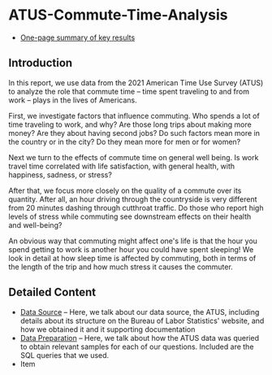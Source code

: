 # ATUS-Commute-Time-Analysis

* [One-page summary of key results](/docs/ATUS_Commuting_Study_Exec_Summary.pdf)

## Introduction

In this report, we use data from the 2021 American Time Use Survey (ATUS) to analyze the role that commute time – time spent traveling to and from work – plays in the lives of Americans.

First, we investigate factors that influence commuting. Who spends a lot of time traveling to work, and why? Are those long trips about making more money? Are they about having second jobs? Do such factors mean more in the country or in the city? Do they mean more for men or for women?

Next we turn to the effects of commute time on general well being. Is work travel time correlated with life satisfaction, with general health, with happiness, sadness, or stress?

After that, we focus more closely on the quality of a commute over its quantity. After all, an hour driving through the countryside is very different from 20 minutes dashing through cutthroat traffic. Do those who report high levels of stress while commuting see downstream effects on their health and well-being?

An obvious way that commuting might affect one's life is that the hour you spend getting to work is another hour you could have spent sleeping! We look in detail at how sleep time is affected by commuting, both in terms of the length of the trip and how much stress it causes the commuter.

## Detailed Content

* [Data Source](/docs/Discussion_of_data_source.md) – Here, we talk about our data source, the ATUS, including details about its structure on the Bureau of Labor Statistics' website, and how we obtained it and it supporting documentation
* [Data Preparation](/docs/Discussion_of_queries.md) – Here, we talk about how the ATUS data was queried to obtain relevant samples for each of our questions. Included are the SQL queries that we used.
* Item
